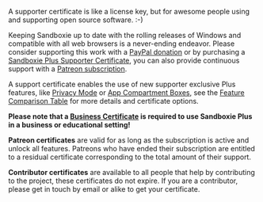 A supporter certificate is like a license key, but for awesome people using and supporting open source software. :-)

Keeping Sandboxie up to date with the rolling releases of Windows and compatible with all web browsers is a never-ending endeavor. Please consider supporting this work with a <a href="https://sandboxie-plus.com/go.php?to=donate">PayPal donation</a> or by purchasing a [Sandboxie Plus Supporter Certificate](https://sandboxie-plus.com/go.php?to=sbie-get-cert), you can also provide continuous support with a [Patreon subscription](https://sandboxie-plus.com/go.php?to=patreon).

A support certificate enables the use of new supporter exclusive Plus features, like [Privacy Mode](../PlusContent/privacy-mode.md) or [App Compartment Boxes](../PlusContent/compartment-mode.md), see the [Feature Comparison Table](https://sandboxie-plus.com/feature-comparison/) for more details and certificate options.

**Please note that a [Business Certificate](https://xanasoft.com/product/sandboxie-plus-business/) is required to use Sandboxie Plus in a business or educational setting!**

**Patreon certificates** are valid for as long as the subscription is active and unlock all features. Patreons who have ended their subscription are entitled to a residual certificate corresponding to the total amount of their support.

**Contributor certificates** are available to all people that help by contributing to the project, these certificates do not expire. If you are a contributor, please get in touch by email or alike to get your certificate.

<!-- If you have donated in the past already (before the shop was introduced), or are a Patreon member, you can get your supporter certificate [here](https://xanasoft.com/get_cert.php), just enter the email address used with Paypal or Patreon, and download your certificate.

New donations must indicate that they want to receive a certificate (for bureaucratic reasons) and will be updated once or twice a month. To receive a Supporter Certificate instantly, use one of the [purchase options](https://sandboxie-plus.com/go.php?to=sbie-get-cert) provided. -->

